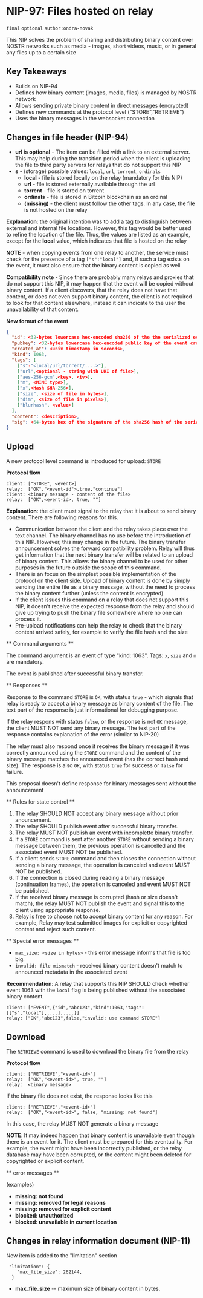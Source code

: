 NIP-97: Files hosted on relay
==============================

`final` `optional` `author:ondra-novak`

This NIP solves the problem of sharing and distributing binary content over NOSTR networks such as media - images, short videos, music, or in general any files up to a certain size

Key Takeaways
-------------

* Builds on NIP-94
* Defines how binary content (images, media, files) is managed by NOSTR network
* Allows sending private binary content in direct messages (encrypted)
* Defines new commands at the protocol level ("STORE","RETRIEVE")
* Uses the binary messages in the websocket connection


Changes in file header (NIP-94)
------------------------


* **url is optional** - The item can be filled with a link to an external server. This may help during the transition period when the client is uploading the file to third party servers for relays that do not support this NIP
* **s** - (storage) possible values: `local`, `url`, `torrent`, `ordinals`
    *   **local** - file is stored locally on the relay (mandatory for this NIP)
    *   **url** - file is stored externally available through the url
    *   **torrent** - file is stored on torrent
    *   **ordinals** - file is stored in Bitcoin blockchain as an ordinal
    *   **(missing)** - the client must follow the other tags. In any case, the file is not hosted on the relay


**Explanation**: the original intention was to add a tag to distinguish between external and internal file locations. However, this tag would be better used to refine the location of the file. Thus, the values are listed as an example, except for the **local** value, which indicates that file is hosted on the relay

**NOTE** - when copying events from one relay to another, the service must check for the presence of a tag `["s":"local"]` and, if such a tag exists on the event, it must also ensure that the binary content is copied as well

**Compatibility note** - Since there are probably many relays and proxies that do not support this NIP, it may happen that the event will be copied without binary content. If a client discovers, that the relay does not have that content, or does not even support binary content, the client is not required to look for that content elsewhere, instead it can indicate to the user the unavailability of that content.

**New format of the event**

```json
{
  "id": <32-bytes lowercase hex-encoded sha256 of the the serialized event data>,
  "pubkey": <32-bytes lowercase hex-encoded public key of the event creator>,
  "created_at": <unix timestamp in seconds>,
  "kind": 1063,
  "tags": [
    ["s":"<local/url/torrent/....>"],
    ["url",<optional - string with URI of file>],
    ["aes-256-gcm",<key>, <iv>],
    ["m", <MIME type>],
    ["x",<Hash SHA-256>],
    ["size", <size of file in bytes>],
    ["dim", <size of file in pixels>],
    ["blurhash", <value>]
  ],
  "content": <description>,
  "sig": <64-bytes hex of the signature of the sha256 hash of the serialized event data, which is the same as the "id" field>
}
```


Upload
------

A new protocol level command is introduced for upload: `STORE`

**Protocol flow**

```
client: ["STORE", <event>]
relay:  ["OK","<event-id">,true,"continue"]
client: <binary message - content of the file>
relay:  ["OK",<event-id>, true, ""]
```
**Explanation**: the client must signal to the relay that it is about to send binary content. There are following reasons for this.

 * Communication between the client and the relay takes place over the text channel. The binary channel has no use before the introduction of this NIP. However, this may change in the future. The binary transfer announcement solves the forward compatibility problem. Relay will thus get information that the next binary transfer will be related to an upload of binary content. This allows the binary channel to be used for other purposes in the future outside the scope of this command.
 * There is an focus on the simplest possible implementation of the protocol on the client side. Upload of binary content is done by simply sending the entire file as a binary message, without the need to process the binary content further (unless the content is encrypted)
* If the client issues this command on a relay that does not support this NIP, it doesn't receive the expected response from the relay and should give up trying to push the binary file somewhere where no one can process it.
* Pre-upload notifications can help the relay to check that the binary content arrived safely, for example to verify the file hash and the size

** Command arguments **

The command argument is an event of type "kind: 1063". Tags: `x`, `size` and `m` are mandatory.

The event is published after successful binary transfer.

** Responses **

Response to the command `STORE` is `OK`, with status `true` - which signals that relay is ready to accept a binary message as binary content of the file. The text part of the response is just informational for debugging purpose.

If the relay respons with status `false`, or the response is not `OK` message, the client MUST NOT send any binary message. The text part of the response contains explanation of the error (similar to NIP-20)

The relay must also respond once it receives the binary message if it was correctly announced using the `STORE` command and the content of the binary message matches the announced event (has the correct hash and size). The response is also `OK`, with status `true` for success or `false` for failure.

This proposal doesn't define response for binary messages sent without the announcement

** Rules for state control **

1. The relay SHOULD NOT accept any binary message without prior anouncement.
2. The relay SHOULD publish event after successful binary transfer.
3. The relay MUST NOT publish an event with incomplette binary transfer.
4. If a `STORE` command is sent after another `STORE` without sending a binary message between them, the previous operation is cancelled and the associated event MUST NOT be published.
5. If a client sends `STORE` command and then closes the connection without sending a  binary message, the operation is canceled and event MUST NOT be published.
6. If the connection is closed during reading a binary message (continuation frames), the operation is canceled and event MUST NOT be published.
7. If the received binary message is corrupted (hash or size doesn't match), the relay MUST NOT publish the event and signal this to the client using appropriate response.
8. Relay is free to choose not to accept binary content for any reason. For example, Relay may test submitted images for explicit or copyrighted content and reject such content.

** Special error messages **

* `max_size: <size in bytes>` - this error message informs that file is too big.
* `invalid: file mismatch` - received binary content doesn't match to announced metadata in the associated event


**Recommendation**: A relay that supports this NIP SHOULD check whether event 1063 with the `local` flag is being published without the associated binary content.

```
client: ["EVENT",{"id","abc123","kind":1063,"tags":[["s","local"],....],....}]
relay: ["OK","abc123",false,"invalid: use command STORE"]
```


Download
--------

The `RETRIEVE` command is used to download the binary file from the relay

**Protocol flow**

```
client: ["RETRIEVE","<event-id>"]
relay:  ["OK","<event-id>", true, ""]
relay:  <binary message>
```

If the binary file does not exist, the response looks like this


```
client: ["RETRIEVE","<event-id>"]
relay:  ["OK","<event-id>", false, "missing: not found"]
```
In this case, the relay MUST NOT generate a binary message


**NOTE**: It may indeed happen that binary content is unavailable even though there is an event for it. The client must be prepared for this eventuality. For example, the event might have been incorrectly published, or the relay database may have been corrupted, or the content might been deleted for copyrighted or explicit content.

** error messages **

(examples)

* **missing: not found**
* **missing: removed for legal reasons**
* **missing: removed for explicit content**
* **blocked: unauthorized**
* **blocked: unavailable in current location**



Changes in relay information document (NIP-11)
-----------------------------------------------

New item is added to the "limitation" section

```
 "limitation": {
    "max_file_size": 262144,
  }
```

* **max_file_size** -- maximum size of binary content in bytes.



